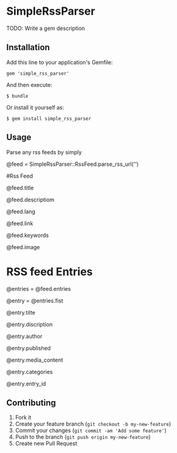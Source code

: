 # SimpleRssParser

TODO: Write a gem description

## Installation

Add this line to your application's Gemfile:

    gem 'simple_rss_parser'

And then execute:

    $ bundle

Or install it yourself as:

    $ gem install simple_rss_parser

## Usage

Parse any rss feeds by simply

@feed = SimpleRssParser::RssFeed.parse_rss_url('<url>')

#Rss Feed

@feed.title

@feed.descriptiom

@feed.lang

@feed.link

@feed.keywords

@feed.image

# RSS feed Entries
@entries = @feed.entries

@entry = @entries.fist

@entry.tilte

@entry.discription

@entry.author

@entry.published

@entry.media_content

@entry.categories

@entry.entry_id

## Contributing

1. Fork it
2. Create your feature branch (`git checkout -b my-new-feature`)
3. Commit your changes (`git commit -am 'Add some feature'`)
4. Push to the branch (`git push origin my-new-feature`)
5. Create new Pull Request
